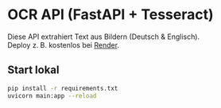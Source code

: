# OCR API (FastAPI + Tesseract)

Diese API extrahiert Text aus Bildern (Deutsch & Englisch).  
Deploy z. B. kostenlos bei [Render](https://render.com/).

## Start lokal
```bash
pip install -r requirements.txt
uvicorn main:app --reload
